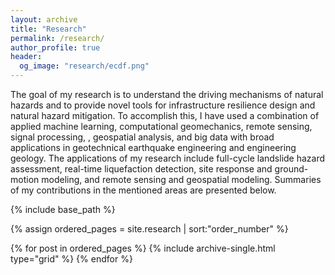 ```yaml
---
layout: archive
title: "Research"
permalink: /research/
author_profile: true
header:
  og_image: "research/ecdf.png"
---
```


The goal of my research is to understand the driving mechanisms of natural hazards and to provide novel tools for infrastructure resilience design and natural hazard mitigation. To accomplish this, I have used a combination of applied machine learning, computational geomechanics, remote sensing, signal processing, , geospatial analysis, and big data with broad applications in geotechnical earthquake engineering and engineering geology. The applications of my research include full-cycle landslide hazard assessment, real-time liquefaction detection, site response and ground-motion modeling, and remote sensing and geospatial modeling. Summaries of my contributions in the mentioned areas are presented below.

<nbsp>

{% include base_path %}

{% assign ordered_pages = site.research | sort:"order_number" %}

{% for post in ordered_pages %}
  {% include archive-single.html type="grid" %}
{% endfor %}
